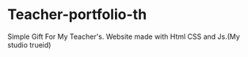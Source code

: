 # Teacher-portfolio-th
Simple Gift For My Teacher's. Website made with Html CSS and Js.(My studio trueid)

